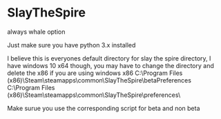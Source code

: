 # SlayTheSpire
always whale option

Just make sure you have python 3.x installed

I believe this is everyones default directory for slay the spire directory, I have windows 10 x64 though, 
you may have to change the directory and delete the x86 if you are using windows x86
C:\Program Files (x86)\Steam\steamapps\common\SlayTheSpire\betaPreferences\
C:\Program Files (x86)\Steam\steamapps\common\SlayTheSpire\preferences\

Make surue you use the corresponding script for beta and non beta



